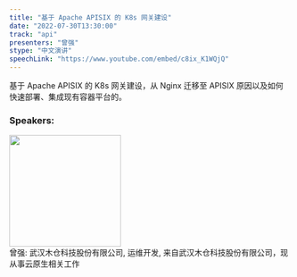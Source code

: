 ```yaml
---
title: "基于 Apache APISIX 的 K8s 网关建设"
date: "2022-07-30T13:30:00"
track: "api"
presenters: "曾强"
stype: "中文演讲"
speechLink: "https://www.youtube.com/embed/c8ix_K1WQjQ"
---
```

基于 Apache APISIX 的 K8s 网关建设，从 Nginx 迁移至 APISIX 原因以及如何快速部署、集成现有容器平台的。
 ### Speakers: 
 <img src="images/speaker/1175.png" width="200" /><br>曾强: 武汉木仓科技股份有限公司, 运维开发, 来自武汉木仓科技股份有限公司，现从事云原生相关工作

 